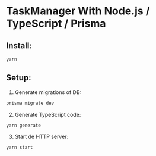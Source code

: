 # TaskManager With Node.js / TypeScript / Prisma
## Install:

```sh
yarn
```

## Setup:

1. Generate migrations of DB:
  ```sh
  prisma migrate dev
  ```
2. Generate TypeScript code: 
  ```sh
  yarn generate
  ```
3. Start de HTTP server:
  ```sh
  yarn start
  ```
